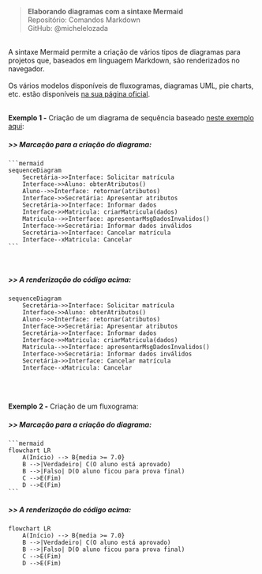 > **Elaborando diagramas com a sintaxe Mermaid**  
> Repositório: Comandos Markdown  
> GitHub: @michelelozada
&nbsp;
     
&nbsp;  
A sintaxe Mermaid permite a criação de vários tipos de diagramas para projetos que, baseados em linguagem Markdown, são renderizados no navegador.    
&nbsp;     
Os vários modelos disponíveis de fluxogramas, diagramas UML, pie charts, etc. estão disponíveis [na sua página oficial](https://mermaid-js.github.io/mermaid/#/).
&nbsp;
     
&nbsp;      
**Exemplo 1 -** Criação de um diagrama de sequência baseado [neste exemplo aqui](https://www.qconcursos.com/questoes-de-concursos/questoes/0c70b814-09):    
##### >> Marcação para a criação do diagrama:
````
```mermaid
sequenceDiagram
    Secretária->>Interface: Solicitar matrícula
    Interface->>Aluno: obterAtributos()
    Aluno-->>Interface: retornar(atributos)
    Interface->>Secretária: Apresentar atributos
    Secretária->>Interface: Informar dados
    Interface->>Matricula: criarMatricula(dados)
    Matricula-->>Interface: apresentarMsgDadosInvalidos()
    Interface->>Secretária: Informar dados inválidos
    Secretária->>Interface: Cancelar matrícula
    Interface--xMatricula: Cancelar
```
````
&nbsp; 
##### >> A renderização do código acima:
```mermaid
sequenceDiagram
    Secretária->>Interface: Solicitar matrícula
    Interface->>Aluno: obterAtributos()
    Aluno-->>Interface: retornar(atributos)
    Interface->>Secretária: Apresentar atributos
    Secretária->>Interface: Informar dados
    Interface->>Matricula: criarMatricula(dados)
    Matricula-->>Interface: apresentarMsgDadosInvalidos()
    Interface->>Secretária: Informar dados inválidos
    Secretária->>Interface: Cancelar matrícula
    Interface--xMatricula: Cancelar
```
&nbsp;
     
&nbsp;      
**Exemplo 2 -** Criação de um fluxograma:    
##### >> Marcação para a criação do diagrama:
````
```mermaid
flowchart LR
    A(Início) --> B{media >= 7.0}
    B -->|Verdadeiro| C(O aluno está aprovado)
    B -->|Falso| D(O aluno ficou para prova final)
    C -->E(Fim)
    D -->E(Fim)
```
````
##### >> A renderização do código acima:
```mermaid
flowchart LR
    A(Início) --> B{media >= 7.0}
    B -->|Verdadeiro| C(O aluno está aprovado)
    B -->|Falso| D(O aluno ficou para prova final)
    C -->E(Fim)
    D -->E(Fim)
```